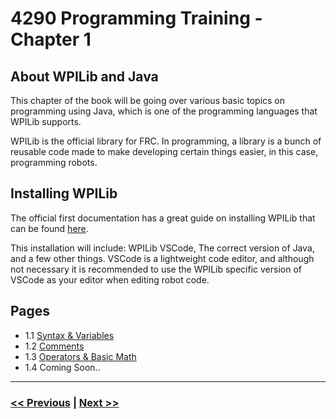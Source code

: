 # 4290 Programming Training - Chapter 1
## About WPILib and Java
This chapter of the book will be going over various basic topics on programming using Java, which is one of the programming languages that WPILib supports.

WPILib is the official library for FRC. In programming, a library is a bunch of reusable code made to make developing certain things easier, in this case, programming robots.

## Installing WPILib
The official first documentation has a great guide on installing WPILib that can be found [here](https://docs.wpilib.org/en/stable/docs/zero-to-robot/step-2/wpilib-setup.html).

This installation will include: WPILib VSCode, The correct version of Java, and a few other things. VSCode is a lightweight code editor, and although not necessary it is recommended to use the WPILib specific version of VSCode as your editor when editing robot code. 

## Pages
- 1.1 [Syntax & Variables](./1_syntax_variables.md)
- 1.2 [Comments](./2_comments.md)
- 1.3 [Operators & Basic Math](./3_operators.md)
- 1.4 Coming Soon..

---

### [<< Previous](../) | [Next >>](./syntax_variables.md)